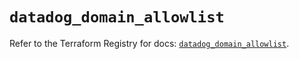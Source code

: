 # `datadog_domain_allowlist`

Refer to the Terraform Registry for docs: [`datadog_domain_allowlist`](https://registry.terraform.io/providers/datadog/datadog/3.69.0/docs/resources/domain_allowlist).
